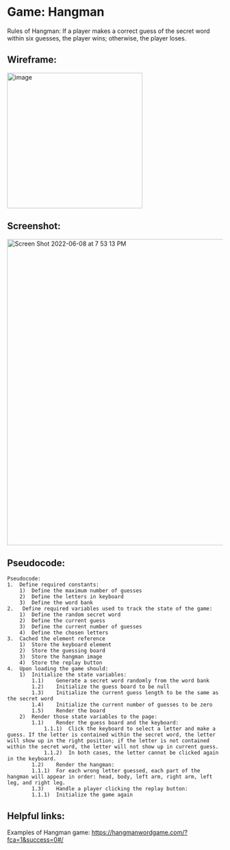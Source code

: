# Game: Hangman

Rules of Hangman: If a player makes a correct guess of the secret word within six guesses, the player wins; otherwise, the player loses.

## Wireframe:

<img width="316" alt="image" src="https://user-images.githubusercontent.com/105599499/172204230-33202a1f-7fb3-40ec-899d-026ae79215ed.png">

## Screenshot:

<img width="714" alt="Screen Shot 2022-06-08 at 7 53 13 PM" src="https://user-images.githubusercontent.com/105599499/172756524-a3880140-049d-4141-88bd-e8f896093954.png">
 

## Pseudocode: 

```
Pseudocode: 
1.	Define required constants:
	1)	Define the maximum number of guesses
	2)	Define the letters in keyboard
	3)	Define the word bank
2.	 Define required variables used to track the state of the game:
	1)	Define the random secret word
	2)	Define the current guess 
	3)	Define the current number of guesses
	4)	Define the chosen letters
3.	Cached the element reference
	1)	Store the keyboard element
	2)	Store the guessing board
	3)	Store the hangman image
	4)	Store the replay button
4.	Upon loading the game should:
	1)	Initialize the state variables:
		1.1)	Generate a secret word randomly from the word bank
		1.2)	Initialize the guess board to be null
		1.3)	Initialize the current guess length to be the same as the secret word
		1.4)	Initialize the current number of guesses to be zero
		1.5)	Render the board
	2)	Render those state variables to the page:
		1.1)	Render the guess board and the keyboard:
			1.1.1)	Click the keyboard to select a letter and make a guess. If the letter is contained within the secret word, the letter will show up in the right position; if the letter is not contained within the secret word, the letter will not show up in current guess. 
			1.1.2)	In both cases, the letter cannot be clicked again in the keyboard.
		1.2)	Render the hangman:
		1.1.1)	For each wrong letter guessed, each part of the hangman will appear in order: head, body, left arm, right arm, left leg, and right leg.
		1.3)	Handle a player clicking the replay button:
		1.1.1)	Initialize the game again

```


## Helpful links:

Examples of Hangman game: https://hangmanwordgame.com/?fca=1&success=0#/

	
